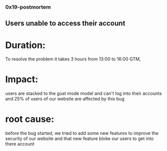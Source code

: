 ### 0x19-postmortem
## Users unable to access their account
# Duration:
 To resolve the problem it takes 3 hours from 13:00 to 16:00 GTM,
# Impact:
 users are stacked to the gust mode model and can't log into their accounts and 25% of users of our website are affected by this bug
# root cause:
 before the bug started, we tried to add some new features to improve the security of our website and that new feature bloke our users to get into there account

 
